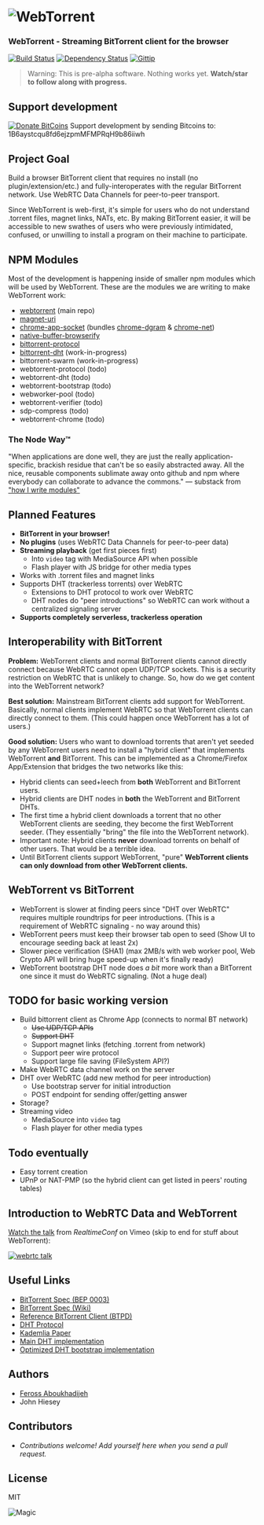 # ![WebTorrent](https://raw.github.com/feross/webtorrent/master/img/wordmark.png)
### WebTorrent - Streaming BitTorrent client for the browser

[![Build Status](https://travis-ci.org/feross/webtorrent.png?branch=master)](https://travis-ci.org/feross/webtorrent)
[![Dependency Status](https://david-dm.org/feross/webtorrent.png)](https://david-dm.org/feross/webtorrent)
[![Gittip](http://img.shields.io/gittip/feross.png)](https://www.gittip.com/feross/)

> Warning: This is pre-alpha software. Nothing works yet. **Watch/star to follow along with progress.**

## Support development

[![Donate BitCoins](http://bitmate.net/wp-content/plugins/bitmate-author-donations/images/donate.png)](https://coinbase.com/checkouts/7c683397e33166651dedfebee6fb0f96) Support development by sending Bitcoins to: 1B6aystcqu8fd6ejzpmMFMPRqH9b86iiwh

## Project Goal

Build a browser BitTorrent client that requires no install (no plugin/extension/etc.) and fully-interoperates with the regular BitTorrent network. Use WebRTC Data Channels for peer-to-peer transport.

Since WebTorrent is web-first, it's simple for users who do not understand .torrent files, magnet links, NATs, etc. By making BitTorrent easier, it will be accessible to new swathes of users who were previously intimidated, confused, or unwilling to install a program on their machine to participate.

## NPM Modules

Most of the development is happening inside of smaller npm modules which will be used by WebTorrent. These are the modules we are writing to make WebTorrent work:

- [webtorrent](https://github.com/feross/webtorrent) (main repo)
- [magnet-uri](https://github.com/feross/magnet-uri)
- [chrome-app-socket](https://github.com/feross/chrome-app-socket) (bundles [chrome-dgram](https://github.com/feross/chrome-dgram) & [chrome-net](https://github.com/feross/chrome-net))
- [native-buffer-browserify](https://github.com/feross/native-buffer-browserify)
- [bittorrent-protocol](https://github.com/feross/bittorrent-protocol)
- [bittorrent-dht](https://github.com/feross/bittorrent-dht) (work-in-progress)
- bittorrent-swarm (work-in-progress)
- webtorrent-protocol (todo)
- webtorrent-dht (todo)
- webtorrent-bootstrap (todo)
- webworker-pool (todo)
- webtorrent-verifier (todo)
- sdp-compress (todo)
- webtorrent-chrome (todo)

### The Node Way&trade;

"When applications are done well, they are just the really application-specific, brackish residue that can't be so easily abstracted away. All the nice, reusable components sublimate away onto github and npm where everybody can collaborate to advance the commons." — substack from ["how I write modules"](http://substack.net/how_I_write_modules)


## Planned Features

- **BitTorrent in your browser!**
- **No plugins** (uses WebRTC Data Channels for peer-to-peer data)
- **Streaming playback** (get first pieces first)
  - Into `video` tag with MediaSource API when possible
  - Flash player with JS bridge for other media types
- Works with .torrent files and magnet links
- Supports DHT (trackerless torrents) over WebRTC
  - Extensions to DHT protocol to work over WebRTC
  - DHT nodes do "peer introductions" so WebRTC can work without a centralized signaling server
- **Supports completely serverless, trackerless operation**


## Interoperability with BitTorrent

**Problem:** WebTorrent clients and normal BitTorrent clients cannot directly connect because WebRTC cannot open UDP/TCP sockets. This is a security restriction on WebRTC that is unlikely to change. So, how do we get content into the WebTorrent network?

**Best solution:** Mainstream BitTorrent clients add support for WebTorrent. Basically, normal clients implement WebRTC so that WebTorrent clients can directly connect to them. (This could happen once WebTorrent has a lot of users.)

**Good solution:** Users who want to download torrents that aren't yet seeded by any WebTorrent users need to install a "hybrid client" that implements WebTorrent **and** BitTorrent. This can be implemented as a Chrome/Firefox App/Extension that bridges the two networks like this:

  - Hybrid clients can seed+leech from **both** WebTorrent and BitTorrent users.
  - Hybrid clients are DHT nodes in **both** the WebTorrent and BitTorrent DHTs.
  - The first time a hybrid client downloads a torrent that no other WebTorrent clients are seeding, they become the first WebTorrent seeder. (They essentially "bring" the file into the WebTorrent network).
  - Important note: Hybrid clients **never** download torrents on behalf of other users. That would be a terrible idea.
  - Until BitTorrent clients support WebTorrent, "pure" **WebTorrent clients can only download from other WebTorrent clients.**


## WebTorrent vs BitTorrent

- WebTorrent is slower at finding peers since "DHT over WebRTC" requires multiple roundtrips for peer introductions. (This is a requirement of WebRTC signaling - no way around this)
- WebTorrent peers must keep their browser tab open to seed (Show UI to encourage seeding back at least 2x)
- Slower piece verification (SHA1) (max 2MB/s with web worker pool, Web Crypto API will bring huge speed-up when it's finally ready)
- WebTorrent bootstrap DHT node does *a bit* more work than a BitTorrent one since it must do WebRTC signaling. (Not a huge deal)


## TODO for basic working version

- Build bittorrent client as Chrome App (connects to normal BT network)
  - ~~Use UDP/TCP APIs~~
  - ~~Support DHT~~
  - Support magnet links (fetching .torrent from network)
  - Support peer wire protocol
  - Support large file saving (FileSystem API?)
- Make WebRTC data channel work on the server
- DHT over WebRTC (add new method for peer introduction)
  - Use bootstrap server for initial introduction
  - POST endpoint for sending offer/getting answer
- Storage?
- Streaming video
  - MediaSource into `video` tag
  - Flash player for other media types


## Todo eventually

- Easy torrent creation
- UPnP or NAT-PMP (so the hybrid client can get listed in peers' routing tables)


## Introduction to WebRTC Data and WebTorrent

[Watch the talk](https://vimeo.com/77265280) from *RealtimeConf* on Vimeo (skip to end for stuff about WebTorrent):

[![webrtc talk](https://raw.github.com/feross/webtorrent/master/img/webrtc-talk.png)](https://vimeo.com/77265280)


## Useful Links

- [BitTorrent Spec (BEP 0003)](http://www.bittorrent.org/beps/bep_0003.html)
- [BitTorrent Spec (Wiki)](https://wiki.theory.org/BitTorrentSpecification)
- [Reference BitTorrent Client (BTPD)](https://github.com/btpd/btpd)
- [DHT Protocol](http://www.bittorrent.org/beps/bep_0005.html)
- [Kademlia Paper](http://pdos.csail.mit.edu/~petar/papers/maymounkov-kademlia-lncs.pdf)
- [Main DHT implementation](https://github.com/jech/dht)
- [Optimized DHT bootstrap implementation](https://github.com/jech/dht-bootstrap)


## Authors

- [Feross Aboukhadijeh](http://feross.org)
- John Hiesey


## Contributors

- *Contributions welcome! Add yourself here when you send a pull request.*

## License

MIT

![Magic](https://raw.github.com/feross/webtorrent/master/img/logo.png)
